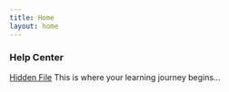 ```yaml
---
title: Home
layout: home
---
```

### Help Center

[Hidden File](Hidden%20File.md)
This is where your learning journey begins...
